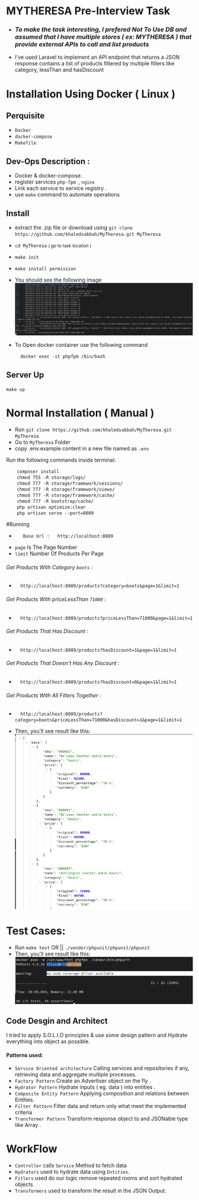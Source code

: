 # MYTHERESA Pre-Interview Task
- <h3><i> To make the task interesting, I prefered Not To Use DB and assumed that  I have multiple stores ( ex: MYTHERESA ) that provide external APIs to call and list products </i></h3>
-  I've used Laravel to implement an API endpoint that returns a JSON response contains a list of products filtered by multiple filters like category, lessThan and hasDiscount
 

# Installation Using Docker ( Linux )

## Perquisite
- `Docker`
- `docker-compose`
- `Makefile`

## Dev-Ops Description :
- Docker & docker-compose.
- register services  ``php-fpm ``, ``nginx``
- Link each service to service registry .
- use ``make`` command to automate operations

## Install
- extract the .zip file or download using `git clone https://github.com/khaledsabbah/MyTheresa.git MyTheresa`
- `cd MyTheresa` <small> ( go to task location )</small>
- `make init`
- `make install permission`
- You should see the following image
  ![alt text](https://raw.githubusercontent.com/khaledsabbah/MyTheresa/main/images/server.png)

- To Open docker container use the following command

        docker exec -it phpfpm /bin/bash
## Server Up
  `make up`
# Normal Installation ( Manual )

* Run ``git clone https://github.com/khaledsabbah/MyTheresa.git MyTheresa``
* Go to `MyTheresa` Folder
* copy .env.example content in a new file named as `.env`

Run the following commands inside terminal:
    
  ```
      composer install
      chmod 755 -R storage/logs/
      chmod 777 -R storage/framework/sessions/
      chmod 777 -R storage/framework/views/
      chmod 777 -R storage/framework/cache/
      chmod 777 -R bootstrap/cache/
      php artisan optimize:clear
      php artisan serve --port=8089  
  ```

#Running
*        Base Url :   http://localhost:8089

- ``page`` Is The Page Number
- ``limit`` Number Of Products Per Page

###### Get Products With Category `boots`  :
*       http://localhost:8089/products?category=boots&page=1&limit=1  

###### Get Products With priceLessThan `71000` : 
*       http://localhost:8089/products?priceLessThan=71000&page=1&limit=1  

###### Get Products That Has Discount :
*       http://localhost:8089/products?hasDiscount=1&page=1&limit=1

###### Get Products That Doesn't Has Any Discount :
*       http://localhost:8089/products?hasDiscount=0&page=1&limit=1  

###### Get Products With All Filters Together :
*       http://localhost:8089/products?category=boots&priceLessThan=71000&hasDiscount=1&page=1&limit=1  

- Then, you'll see result like this: ![alt text](https://raw.githubusercontent.com/khaledsabbah/MyTheresa/main/images/products.png)

# Test Cases:

- Run   `make test` OR ||  ` ./vendor/phpunit/phpunit/phpunit `
- Then, you'll see result like this: ![alt text](https://raw.githubusercontent.com/khaledsabbah/MyTheresa/main/images/tests.png)

## Code Desgin and Architect
I tried to apply S.O.L.I.D principles & use some design pattern and Hydrate everything into object as possible.

#### Patterns used:
- ``Service Oriented architecture``  Calling services and repositories if any, retrieving data and aggregate multiple processes.
- ``Factory Pattern``   Create an Advertiser object on the fly .
- ``Hydrator Pattern``  Hydrate inputs ( eg. data ) into entities .
- ``Composite Entity Pattern``  Applying composition and relations between Entities.
- ``Filter Pattern``   Filter data and return only what meet the implemented criteria
- ``Transformer Pattern``  Transform response object to and JSONable type like Array .


# WorkFlow
- `Controller` calls `Service` Method to fetch data
- `Hydrators` used to hydrate data using `Entities`.
- `Fitlers` used do our logic remove repeated rooms and sort hydrated objects
- `Transformers` used to transform the result in the JSON Output.
